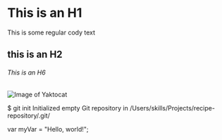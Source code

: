 # This is an H1
This is some regular cody text
## this is an H2
###### This is an H6


![Image of Yaktocat](https://octodex.github.com/images/yaktocat.png)

$ git init
Initialized empty Git repository in /Users/skills/Projects/recipe-repository/.git/

var myVar = "Hello, world!";



